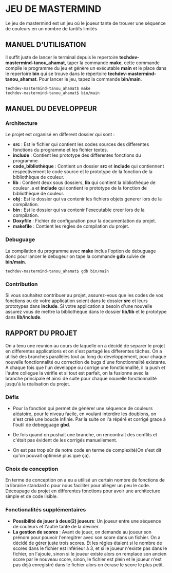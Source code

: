 # JEU DE MASTERMIND
Le jeu de mastermind est un jeu où le joueur tante de trouver une séquence de couleurs en un nombre de tantifs limités

## MANUEL D'UTILISATION
Il suffit juste de lancer le terminal depuis le repertoire **techdev-mastermind-tanou_ahamat**, taper la commande __make__,  cette commande compile le programme du jeu et génère un exécutable **main** et le place dans le repertoire **bin** qui se trouve dans le répertoire **techdev-mastermind-tanou_ahamat**. Pour lancer le jeu, tapez la commande __bin/main__.

    techdev-mastermind-tanou_ahamat$ make
    techdev-mastermind-tanou_ahamat$ bin/main

## MANUEL DU DEVELOPPEUR
### Architecture 
Le projet est organisé en different dossier qui sont : 
- __src__ : Est le fichier qui contient les codes sources des differentes fonctions du programme et les fichier textes.
- __include__ : Contient les prototype des differentes fonctions du programme.
- __code_bibliothèque__ : Contient un dossier __src__ et __include__ qui contiennent respectivement le code source et le prototype de la fonction de la  bibliothèque de couleur.
- __lib__ : Contient deux sous dossiers, __lib__ qui contient la bibliothèque de couleur .a et __include__ qui contient le prototype de la fonction de bibliothèque de couleur.
- __obj__ : Est le dossier qui va contenir les fichiers objets generer lors de la compilation.
- __bin__ : Est le dossier qui va contenir l'executable creer lors de la compilation.
- __Doxyfile__ : Fichier de configuration pour la documentation du projet.
- __makefile__ : Contient les règles de compilation du projet.

### Debuguage 
La compilation du programme avec __make__ inclus l'option de debuguage donc pour lancer le debugeur on tape la commande __gdb__ suivie de __bin/main__.

    techdev-mastermind-tanou_ahamat$ gdb bin/main 

### Contribution 
Si vous souhaitez contribuer au projet, assurez-vous que les codes de vos fonctions ou de votre application soient dans le dossier __src__ et leurs prototypes dans __include__. Si votre application a besoin d'une nouvelle assurez vous de mettre la bibliothèque dans le dossier __lib/lib__ et le prototype dans __lib/include__.

## RAPPORT DU PROJET
On a tenu une reunion au cours de laquelle on a décidé de separer le projet en differentes applications et on s'est partagé les differentes tâches. On a utilisé des branches parallèles tout au long du developpement, pour chaque nouvelle fonctionnalité ou correction de bugs d'une fonctionnalité existante. A chaque fois que l'un developpe ou corrige une fonctionnalité, il la push et l'autre collegue la vérifie et si tout est parfait, on la fusionne avec la branche principale et ainsi de suite pour chaque nouvelle fonctionnalité jusqu'à la réalisation du projet.

### Défis
- Pour la fonction qui permet de générer une séquence de couleurs aléatoire, pour le niveau facile, en voulant interdire les doublons, on s'est créé une boucle infinie. Par la suite on l'a répéré et corrigé grace à l'outil de debegguage __gbd__.

- De fois quand on pushait une branche, on rencontrait des conflits et c'était pas évident de les corrigés manuellement.

- On est pas trop sûr de notre code en terme de complexité(On s'est dit qu'on pouvait optimisé plus que ça).

### Choix de conception
En terme de conception on a eu a utilisé un certain nombre de fonctions de la librairie standard c pour nous faciliter pour alléger un peu le code.
Découpage du projet en differentes fonctions pour avoir une architecture simple et de code lisible.

### Fonctionalités supplémentaires

- __Possibilité de jouer à deux(2) joueurs__:  Un joueur entre une séquence de couleurs et l'autre tante de la deviner.
- __La gestion de scores__ : Avant de jouer, on demande au joueur son prénom pour pouvoir l'enregitrer avec son score dans un fichier. On a décidé de gérer juste trois scores. Et les régles étaient si le nombre de scores dans le fichier est inférieur à 3, et si le joueur n'existe pas dans le fichier, on l'ajoute, sinon si le joueur existe alors on remplace son ancien score par le nouveau score, sinon, le fichier est plein et le joueur n'est pas déjà enregistré dans le fichier alors on écrase le score le plus petit.

